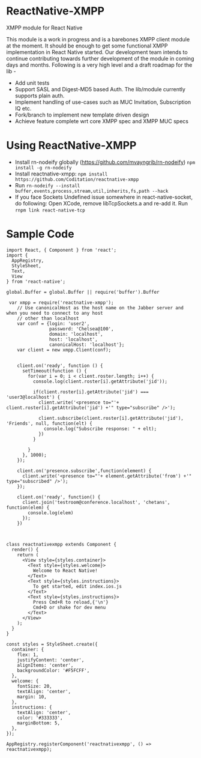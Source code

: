 # ReactNative-XMPP
XMPP module for React Native

This module is a work in progress and is a barebones XMPP client module at the moment. It should be enough to get some functional XMPP implementation in React Native started. Our development team intends to continue contributing towards further development of the module in coming days and months. Following is a very high level and a draft roadmap for the lib -

- Add unit tests
- Support SASL and Digest-MD5 based Auth. The lib/module currently supports plain auth.
- Implement handling of use-cases such as MUC Invitation, Subscription IQ etc.
- Fork/branch to implement new template driven design
- Achieve feature complete wrt core XMPP spec and XMPP MUC specs

# Using ReactNative-XMPP

- Install rn-nodeify globally (https://github.com/mvayngrib/rn-nodeify) ``` npm install -g rn-nodeify ```
- Install reactnative-xmpp: ``` npm install https://github.com/Coditation/reactnative-xmpp ```
- Run ``` rn-nodeify --install buffer,events,process,stream,util,inherits,fs,path --hack ```
- If you face Sockets Undefined issue somewhere in react-native-socket, do following: Open XCode, remove libTcpSockets.a and re-add it. Run ``` rnpm link react-native-tcp ```


# Sample Code

```
import React, { Component } from 'react';
import {
  AppRegistry,
  StyleSheet,
  Text,
  View
} from 'react-native';

global.Buffer = global.Buffer || require('buffer').Buffer

 var xmpp = require('reactnative-xmpp');
    // Use canonicalHost as the host name on the Jabber server and when you need to connect to any host 
    // other than localhost
    var conf = {login: 'user2',
                password: 'Chelsea@100',
                domain: 'localhost',
                host: 'localhost',
                canonicalHost: 'localhost'};
    var client = new xmpp.Client(conf);


    client.on('ready', function () {
      setTimeout(function () {
        for(var i = 0; i < client.roster.length; i++) {
          console.log(client.roster[i].getAttribute('jid'));

          if(client.roster[i].getAttribute('jid') === 'user3@localhost') {
            client.write('<presence to="'+ client.roster[i].getAttribute('jid') +'" type="subscribe" />');

            client.subscribe(client.roster[i].getAttribute('jid'), 'Friends', null, function(elt) {
              console.log("Subscribe response: " + elt);
            })
          }

        }              
      }, 1000);
    });

    client.on('presence.subscribe',function(element) {
      client.write('<presence to="'+ element.getAttribute('from') +'" type="subscribed" />');
    });

    client.on('ready', function() {
      client.join('testroom@conference.localhost', 'chetans', function(elem) {
        console.log(elem)
      });
    })
    


class reactnativexmpp extends Component {
  render() {
    return (
      <View style={styles.container}>
        <Text style={styles.welcome}>
          Welcome to React Native!
        </Text>
        <Text style={styles.instructions}>
          To get started, edit index.ios.js
        </Text>
        <Text style={styles.instructions}>
          Press Cmd+R to reload,{'\n'}
          Cmd+D or shake for dev menu
        </Text>
      </View>
    );
  }
}

const styles = StyleSheet.create({
  container: {
    flex: 1,
    justifyContent: 'center',
    alignItems: 'center',
    backgroundColor: '#F5FCFF',
  },
  welcome: {
    fontSize: 20,
    textAlign: 'center',
    margin: 10,
  },
  instructions: {
    textAlign: 'center',
    color: '#333333',
    marginBottom: 5,
  },
});

AppRegistry.registerComponent('reactnativexmpp', () => reactnativexmpp);

```
